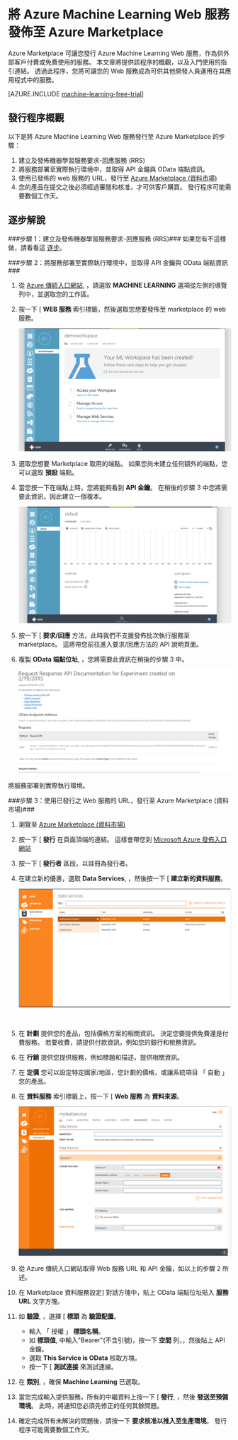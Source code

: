 <properties 
    pageTitle="將 Machine Learning Web 服務發佈至 Azure Marketplace | Microsoft Azure" 
    description="如何將 Azure Machine Learning Web 服務發佈至 Azure Marketplace" 
    services="machine-learning" 
    documentationCenter="" 
    authors="LuisCabrer" 
    manager="paulettm" 
    editor="cgronlun"/>

<tags 
    ms.service="machine-learning" 
    ms.workload="data-services" 
    ms.tgt_pltfrm="na" 
    ms.devlang="na" 
    ms.topic="article" 
    ms.date="09/01/2015" 
    ms.author="bharaths"/>

# 將 Azure Machine Learning Web 服務發佈至 Azure Marketplace 

Azure Marketplace 可讓您發行 Azure Machine Learning Web 服務，作為供外部客戶付費或免費使用的服務。 本文章將提供該程序的概觀，以及入門使用的指引連結。 透過此程序，您將可讓您的 Web 服務成為可供其他開發人員運用在其應用程式中的服務。


[AZURE.INCLUDE [machine-learning-free-trial](../../includes/machine-learning-free-trial.md)]

## 發行程序概觀 

以下是將 Azure Machine Learning Web 服務發行至 Azure Marketplace 的步驟：

1. 建立及發佈機器學習服務要求-回應服務 (RRS)
2. 將服務部署至實際執行環境中，並取得 API 金鑰與 OData 端點資訊。
3. 使用已發佈的 web 服務的 URL，發行至 [Azure Marketplace (資料市場)](https://publish.windowsazure.com/workspace/) 
4. 您的產品在提交之後必須經過審閱和核准，才可供客戶購買。 發行程序可能需要數個工作天。 

## 逐步解說
###步驟 1：建立及發佈機器學習服務要求-回應服務 (RRS)###
 如果您有不這樣做，請看看這 [逐步](machine-learning-walkthrough-5-publish-web-service.md)。

###步驟 2：將服務部署至實際執行環境中，並取得 API 金鑰與 OData 端點資訊###
1. 從 [Azure 傳統入口網站](http://manage.windowsazure.com), ，請選取 **MACHINE LEARNING** 選項從左側的導覽列中，並選取您的工作區。 

2. 按一下 [ **WEB 服務** 索引標籤，然後選取您想要發佈至 marketplace 的 web 服務。

    ![Azure Marketplace][workspace]

3. 選取您想要 Marketplace 取用的端點。 如果您尚未建立任何額外的端點，您可以選取 **預設** 端點。

4. 當您按一下在端點上時，您將能夠看到 **API 金鑰**。 在稍後的步驟 3 中您將需要此資訊，因此建立一個複本。

    ![Azure Marketplace][apikey]

5. 按一下 [ **要求/回應** 方法，此時我們不支援發佈批次執行服務至 marketplace。 這將帶您前往進入要求/回應方法的 API 說明頁面。

6. 複製 **OData 端點位址**, ，您將需要此資訊在稍後的步驟 3 中。

    ![Azure Marketplace][odata]




將服務部署到實際執行環境。



###步驟 3：使用已發行之 Web 服務的 URL，發行至 Azure Marketplace (資料市場)###

1.  瀏覽至 [Azure Marketplace (資料市場)](http://datamarket.azure.com/home) 
2.  按一下 [ **發行** 在頁面頂端的連結。 這樣會帶您到 [Microsoft Azure 發佈入口網站](https://publish.windowsazure.com)
3.  按一下 [ **發行者** 區段，以註冊為發行者。
4.  在建立新的優惠，選取 **Data Services**, ，然後按一下 [ **建立新的資料服務**。 
 
    ![Azure Marketplace][image1]

    <br />


5.  在 **計劃** 提供您的產品，包括價格方案的相關資訊。 決定您要提供免費還是付費服務。 若要收費，請提供付款資訊，例如您的銀行和稅務資訊。

6.  在 **行銷** 提供您提供服務，例如標題和描述，提供相關資訊。

7.  在 **定價** 您可以設定特定國家/地區，您計劃的價格，或讓系統項目 「 自動 」 您的產品。

8. 在 **資料服務** 索引標籤上，按一下 [ **Web 服務** 為 **資料來源**。

    ![Azure Marketplace][image2]

9.  從 Azure 傳統入口網站取得 Web 服務 URL 和 API 金鑰，如以上的步驟 2 所述。

10. 在 Marketplace 資料服務設定] 對話方塊中，貼上 OData 端點位址貼入 **服務 URL** 文字方塊。

11. 如 **驗證**, ，選擇 [ **標頭** 為 **驗證配置**。

    - 輸入 「 授權 」 **標頭名稱**。
    - 如 **標頭值**, 中輸入"Bearer"(不含引號)，按一下 **空間** 列，，然後貼上 API 金鑰。
    - 選取 **This Service is OData** 核取方塊。
    - 按一下 [ **測試連接** 來測試連線。

12. 在 **類別**, ，確保 **Machine Learning** 已選取。

13. 當您完成輸入提供服務，所有的中繼資料上按一下 [ **發行**, ，然後 **發送至預備環境**。 此時，將通知您必須先修正的任何其餘問題。

14. 確定完成所有未解決的問題後，請按一下 **要求核准以推入至生產環境**。 發行程序可能需要數個工作天。 


[image1]:./media/machine-learning-publish-web-service-to-azure-marketplace/image1.png
[image2]:./media/machine-learning-publish-web-service-to-azure-marketplace/image2.png
[workspace]:./media/machine-learning-publish-web-service-to-azure-marketplace/selectworkspace.png
[apikey]:./media/machine-learning-publish-web-service-to-azure-marketplace/apikey.png
[odata]:./media/machine-learning-publish-web-service-to-azure-marketplace/odata.png
 

